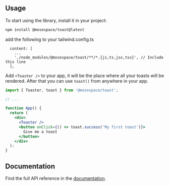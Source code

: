 ## Usage

To start using the library, install it in your project:

```bash
npm install @mosespace/toast@latest
```

add the following to your tailwind.config.ts

```
  content: [
    ...
    './node_modules/@mosespace/toast/**/*.{js,ts,jsx,tsx}', // Include this line
  ],
```

Add `<Toaster />` to your app, it will be the place where all your toasts will be rendered.
After that you can use `toast()` from anywhere in your app.

```jsx
import { Toaster, toast } from '@mosespace/toast';

// ...

function App() {
  return (
    <div>
      <Toaster />
      <button onClick={() => toast.success('My first toast')}>
        Give me a toast
      </button>
    </div>
  );
}
```

## Documentation

Find the full API reference in the [documentation](https://mtoats.mosespace.com#getting-started).

